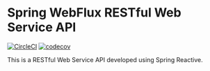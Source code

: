# Spring WebFlux RESTful Web Service API

[![CircleCI](https://circleci.com/gh/Atul-2001/spring-webflux-restful-api/tree/master.svg?style=svg)](https://circleci.com/gh/Atul-2001/spring-webflux-restful-api/tree/master)
[![codecov](https://codecov.io/gh/Atul-2001/spring-webflux-restful-api/branch/master/graph/badge.svg?token=QE0SW1T8FV)](https://codecov.io/gh/Atul-2001/spring-webflux-restful-api)

This is a RESTful Web Service API developed using Spring Reactive.